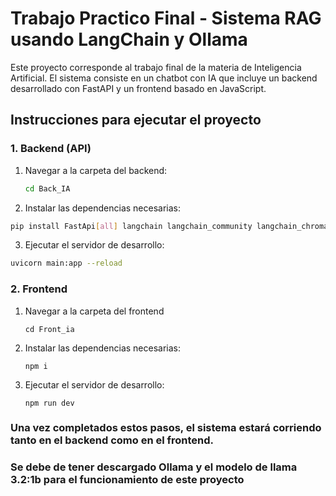 #  Trabajo Practico Final - Sistema RAG usando LangChain y Ollama

Este proyecto corresponde al trabajo final de la materia de Inteligencia Artificial. El sistema consiste en un chatbot con IA que incluye un backend desarrollado con FastAPI y un frontend basado en JavaScript.

## Instrucciones para ejecutar el proyecto

### 1. Backend (API)

1. Navegar a la carpeta del backend:
   ```bash
   cd Back_IA
    ```

2. Instalar las dependencias necesarias:
```bash
pip install FastApi[all] langchain langchain_community langchain_chroma fastembed pymupdf
```

3. Ejecutar el servidor de desarrollo:
```bash
uvicorn main:app --reload
```

### 2. Frontend

1. Navegar a la carpeta del frontend
   ```
   cd Front_ia
    ```

2. Instalar las dependencias necesarias:
   ```
   npm i
    ```
3. Ejecutar el servidor de desarrollo:
   ```
   npm run dev
    ```

  ### Una vez completados estos pasos, el sistema estará corriendo tanto en el backend como en el frontend.

  ### Se debe de tener descargado Ollama y el modelo de llama 3.2:1b para el funcionamiento de este proyecto
